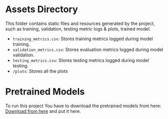 # Assets Directory

This folder contains static files and resources generated by the project, such as training, validation, testing metric logs & plots, trained model.

- `training_metrics.csv`: Stores training metrics logged during model training.
- `validation_metrics.csv`: Stores evaluation metrics logged during model validation.
- `testing_metrics.csv`: Stores testing metrics logged during model testing.
- `/plots`: Stores all the plots

# Pretrained Models
To run this project You have to download the pretrained models from here: [Download from here](https://github.com/surajkarki66/AI-Powered_Landslide_Region_Mapping_using_Semantic_Segmentation/releases/tag/LandslideSegmentationModels_v1.0) and put it here.
